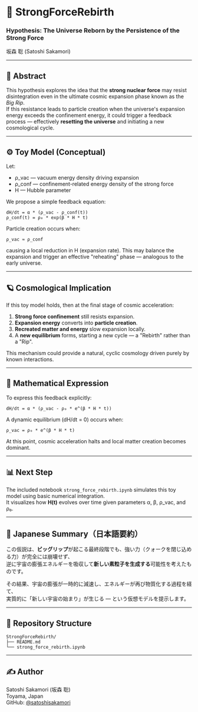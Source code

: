 # 🌌 StrongForceRebirth
### Hypothesis: The Universe Reborn by the Persistence of the Strong Force  
坂森 聡 (Satoshi Sakamori)

---

## 🧩 Abstract

This hypothesis explores the idea that the **strong nuclear force** may resist disintegration even in the ultimate cosmic expansion phase known as the *Big Rip*.  
If this resistance leads to particle creation when the universe's expansion energy exceeds the confinement energy, it could trigger a feedback process — effectively **resetting the universe** and initiating a new cosmological cycle.

---

## ⚙️ Toy Model (Conceptual)

Let:

- ρ_vac — vacuum energy density driving expansion  
- ρ_conf — confinement-related energy density of the strong force  
- H — Hubble parameter  

We propose a simple feedback equation:

```
dH/dt = α * (ρ_vac - ρ_conf(t))
ρ_conf(t) = ρ₀ * exp(β * H * t)
```

Particle creation occurs when:

```
ρ_vac ≈ ρ_conf
```

causing a local reduction in H (expansion rate). This may balance the expansion and trigger an effective "reheating" phase — analogous to the early universe.

---

## 🪐 Cosmological Implication

If this toy model holds, then at the final stage of cosmic acceleration:

1. **Strong force confinement** still resists expansion.  
2. **Expansion energy** converts into **particle creation**.  
3. **Recreated matter and energy** slow expansion locally.  
4. A **new equilibrium** forms, starting a new cycle — a "Rebirth" rather than a "Rip".

This mechanism could provide a natural, cyclic cosmology driven purely by known interactions.

---

## 🧮 Mathematical Expression

To express this feedback explicitly:

```
dH/dt = α * (ρ_vac - ρ₀ * e^(β * H * t))
```

A dynamic equilibrium (dH/dt = 0) occurs when:

```
ρ_vac = ρ₀ * e^(β * H * t)
```

At this point, cosmic acceleration halts and local matter creation becomes dominant.

---

## 📊 Next Step

The included notebook `strong_force_rebirth.ipynb` simulates this toy model using basic numerical integration.  
It visualizes how **H(t)** evolves over time given parameters α, β, ρ_vac, and ρ₀.

---

## 🧠 Japanese Summary（日本語要約）

この仮説は、**ビッグリップ**が起こる最終段階でも、強い力（クォークを閉じ込める力）が完全には崩壊せず、  
逆に宇宙の膨張エネルギーを吸収して**新しい素粒子を生成する**可能性を考えたものです。

その結果、宇宙の膨張が一時的に減速し、エネルギーが再び物質化する過程を経て、  
実質的に「新しい宇宙の始まり」が生じる — という仮想モデルを提示します。

---

## 📁 Repository Structure

```
StrongForceRebirth/
├── README.md
└── strong_force_rebirth.ipynb
```

---

## ✍️ Author
Satoshi Sakamori (坂森 聡)  
Toyama, Japan  
GitHub: [@satoshisakamori](https://github.com/satoshisakamori)

